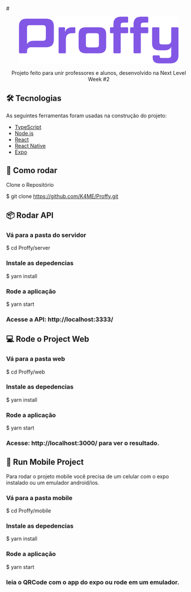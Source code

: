 <!---Logo do Projeto -->

#<p align="center" >
![Alt text](./logo.png?raw=true "Proffy")

</p>

<!--- Descrição do Projeto-->
<p align="center">Projeto feito para unir professores e alunos, desenvolvido na Next Level Week #2 </p>

## 🛠 Tecnologias

As seguintes ferramentas foram usadas na construção do projeto:

- [TypeScript](https://www.typescriptlang.org/)
- [Node.js](https://nodejs.org/en/)
- [React](https://pt-br.reactjs.org/)
- [React Native](https://reactnative.dev/)
- [Expo](https://expo.io/)

## 👷 Como rodar

Clone o Repositório

\$ git clone https://github.com/K4ME/Proffy.git

## 📦 Rodar API

### Vá para a pasta do servidor

\$ cd Proffy/server

### Instale as depedencias

\$ yarn install

### Rode a aplicação

\$ yarn start

### Acesse a API: http://localhost:3333/

## 💻 Rode o Project Web

### Vá para a pasta web

\$ cd Proffy/web

### Instale as depedencias

\$ yarn install

### Rode a aplicação

\$ yarn start

### Acesse: http://localhost:3000/ para ver o resultado.

## 📱 Run Mobile Project

Para rodar o projeto mobile você precisa de um celular com o expo instalado ou um emulador android/ios.

### Vá para a pasta mobile

\$ cd Proffy/mobile

### Instale as depedencias

\$ yarn install

### Rode a aplicação

\$ yarn start

### leia o QRCode com o app do expo ou rode em um emulador.
